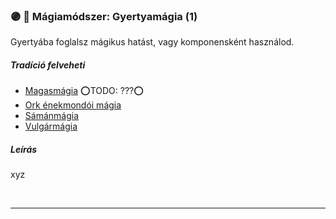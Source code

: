 ### 🟣 💫 Mágiamódszer: Gyertyamágia (1)

Gyertyába foglalsz mágikus hatást, vagy komponensként használod.

##### Tradíció felveheti

- [Magasmágia](../051_01_magasmagia.md) ⭕TODO: ???⭕
- [Ork énekmondói mágia](../051_07_ork_enekmondoi_magia.md)
- [Sámánmágia](../051_06_samanmagia.md)
- [Vulgármágia](../051_02_vulgarmagia.md)

##### Leírás

xyz

<br />

---
